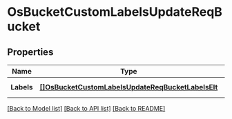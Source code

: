 # OsBucketCustomLabelsUpdateReqBucket

## Properties
Name | Type | Description | Notes
------------ | ------------- | ------------- | -------------
**Labels** | [**[]OsBucketCustomLabelsUpdateReqBucketLabelsElt**](OSBucketCustomLabelsUpdateReq_Bucket_Labels_Elt.md) |  | [default to null]

[[Back to Model list]](../README.md#documentation-for-models) [[Back to API list]](../README.md#documentation-for-api-endpoints) [[Back to README]](../README.md)


